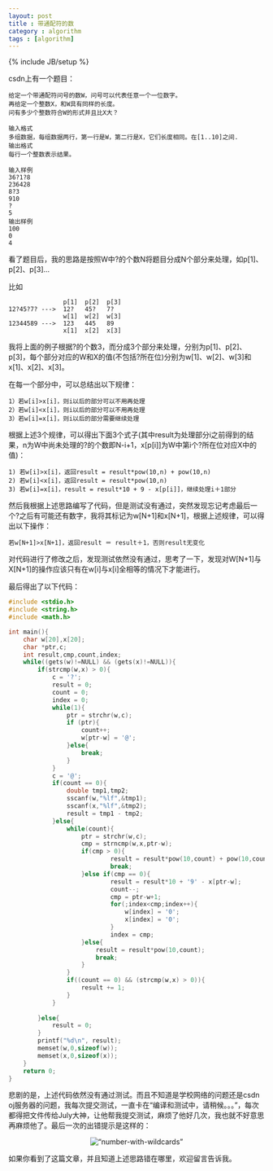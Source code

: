 ```yaml
---
layout: post
title : 带通配符的数
category : algorithm
tags : [algorithm]
---
```

{% include JB/setup %}

csdn上有一个题目：

	给定一个带通配符问号的数W，问号可以代表任意一个一位数字。
	再给定一个整数X，和W具有同样的长度。
	问有多少个整数符合W的形式并且比X大？

	输入格式
	多组数据，每组数据两行，第一行是W，第二行是X，它们长度相同。在[1..10]之间.
	输出格式
	每行一个整数表示结果。

	输入样例
	36?1?8
	236428
	8?3
	910
	?
	5
	输出样例
	100
	0
	4

看了题目后，我的思路是按照W中?的个数N将题目分成N个部分来处理，如p[1]、p[2]、p[3]...

比如

				   p[1]  p[2]  p[3]
	12?45?7? --->  12?   45?   7?
				   w[1]  w[2]  w[3]
	12344589 --->  123   445   89
				   x[1]  x[2]  x[3]

我将上面的例子根据?的个数3，而分成3个部分来处理，分别为p[1]、p[2]、p[3]，每个部分对应的W和X的值(不包括?所在位)分别为w[1]、w[2]、w[3]和x[1]、x[2]、x[3]。

在每一个部分中，可以总结出以下规律：

	1）若w[i]>x[i]，则i以后的部分可以不用再处理
	2）若w[i]<x[i]，则i以后的部分可以不用再处理
	3）若w[i]=x[i]，则i以后的部分需要继续处理

根据上述3个规律，可以得出下面3个式子(其中result为处理部分i之前得到的结果，n为W中尚未处理的?的个数即N-i+1，x[p[i]]为W中第i个?所在位对应X中的值)：

	1) 若w[i]>x[i]，返回result = result*pow(10,n) + pow(10,n)
	2) 若w[i]<x[i]，返回result = result*pow(10,n)
	3) 若w[i]=x[i]，result = result*10 + 9 - x[p[i]]，继续处理i＋1部分

然后我根据上述思路编写了代码，但是测试没有通过，突然发现忘记考虑最后一个?之后有可能还有数字，我将其标记为w[N+1]和x[N+1]，根据上述规律，可以得出以下操作：

	若w[N+1]>x[N+1]，返回result ＝ result＋1，否则result无变化

对代码进行了修改之后，发现测试依然没有通过，思考了一下，发现对W[N+1]与X[N+1]的操作应该只有在w[i]与x[i]全相等的情况下才能进行。

最后得出了以下代码：

```c
#include <stdio.h>
#include <string.h>
#include <math.h>

int main(){
	char w[20],x[20];
	char *ptr,c;
	int result,cmp,count,index;
	while((gets(w)!=NULL) && (gets(x)!=NULL)){
		if(strcmp(w,x) > 0){
			c = '?';
			result = 0;
			count = 0;
			index = 0;
			while(1){
				ptr = strchr(w,c);
				if (ptr){
					count++;
					w[ptr-w] = '@';
				}else{
					break;
				}
			}
			c = '@';
			if(count == 0){
				double tmp1,tmp2;
				sscanf(w,"%lf",&tmp1);
				sscanf(x,"%lf",&tmp2);
				result = tmp1 - tmp2;
			}else{
				while(count){
					ptr = strchr(w,c);
					cmp = strncmp(w,x,ptr-w);
					if(cmp > 0){
					    	result = result*pow(10,count) + pow(10,count);
					    	break;
					}else if(cmp == 0){
							result = result*10 + '9' - x[ptr-w]; 
							count--;
							cmp = ptr-w+1;
							for(;index<cmp;index++){
								w[index] = '0';
								x[index] = '0';
							}
							index = cmp;
					}else{
						result = result*pow(10,count);
						break;
					}
				}
				if((count == 0) && (strcmp(w,x) > 0)){
					result += 1;
				}
			}
			
		}else{
			result = 0;
		}
		printf("%d\n", result);
		memset(w,0,sizeof(w));
		memset(x,0,sizeof(x));
	}
	return 0;
}
```

悲剧的是，上述代码依然没有通过测试。而且不知道是学校网络的问题还是csdn oj服务器的问题，我每次提交测试，一直卡在“编译和测试中，请稍候。。。”，每次都得把文件传给July大神，让他帮我提交测试，麻烦了他好几次，我也就不好意思再麻烦他了。最后一次的出错提示是这样的：

<center><img alt=“number-with-wildcards” src="{{ ASSET_PATH }}hooligan/img/post/number-with-wildcards.jpg"/></center>

如果你看到了这篇文章，并且知道上述思路错在哪里，欢迎留言告诉我。
